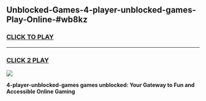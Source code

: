 
## Unblocked-Games-4-player-unblocked-games-Play-Online-#wb8kz
<h3>
<a href="https://premium.freeplayer.one?title=4-player-unblocked-games&ref=27F">CLICK TO PLAY</a></h3>
<hr>

<h3>
<a href="https://premium.freeplayer.one?title=4-player-unblocked-games&ref=27F">CLICK 2 PLAY</a>
  
</h3>

<a href="https://premium.freeplayer.one?title=4-player-unblocked-games&ref=27F"><img src="https://clearcache.store/games.png"></a>


**4-player-unblocked-games games unblocked: Your Gateway to Fun and Accessible Online Gaming**
